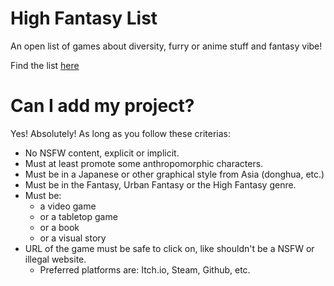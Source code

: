 # High Fantasy List
An open list of games about diversity, furry or anime stuff and fantasy vibe!

Find the list [here](https://github.com/nekoniyah/high-fantasy-projects/blob/main/LIST.md)

# Can I add my project?
Yes! Absolutely! As long as you follow these criterias:
- No NSFW content, explicit or implicit.
- Must at least promote some anthropomorphic characters.
- Must be in a Japanese or other graphical style from Asia (donghua, etc.)
- Must be in the Fantasy, Urban Fantasy or the High Fantasy genre.
- Must be:
  - a video game
  - or a tabletop game
  - or a book
  - or a visual story
- URL of the game must be safe to click on, like shouldn't be a NSFW or illegal website.
  - Preferred platforms are: Itch.io, Steam, Github, etc.

